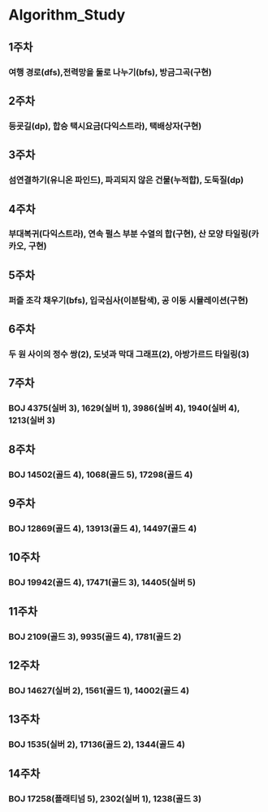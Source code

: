 ﻿# Algorithm_Study


## 1주차
### 여행 경로(dfs),전력망을 둘로 나누기(bfs), 방금그곡(구현)

## 2주차
### 등굣길(dp), 합승 택시요금(다익스트라), 택배상자(구현)

## 3주차
### 섬연결하기(유니온 파인드), 파괴되지 않은 건물(누적합), 도둑질(dp)

## 4주차
### 부대복귀(다익스트라), 연속 펄스 부분 수열의 합(구현), 산 모양 타일링(카카오, 구현)

## 5주차
### 퍼즐 조각 채우기(bfs), 입국심사(이분탐색), 공 이동 시뮬레이션(구현)

## 6주차
### 두 원 사이의 정수 쌍(2), 도넛과 막대 그래프(2), 아방가르드 타일링(3)

## 7주차
### BOJ 4375(실버 3), 1629(실버 1), 3986(실버 4), 1940(실버 4), 1213(실버 3)

## 8주차
### BOJ 14502(골드 4), 1068(골드 5), 17298(골드 4)

## 9주차
### BOJ 12869(골드 4), 13913(골드 4), 14497(골드 4)

## 10주차
### BOJ 19942(골드 4), 17471(골드 3), 14405(실버 5)

## 11주차
### BOJ 2109(골드 3), 9935(골드 4), 1781(골드 2)

## 12주차
### BOJ 14627(실버 2), 1561(골드 1), 14002(골드 4)

## 13주차
### BOJ 1535(실버 2), 17136(골드 2), 1344(골드 4)

## 14주차
### BOJ 17258(플래티넘 5), 2302(실버 1), 1238(골드 3)
